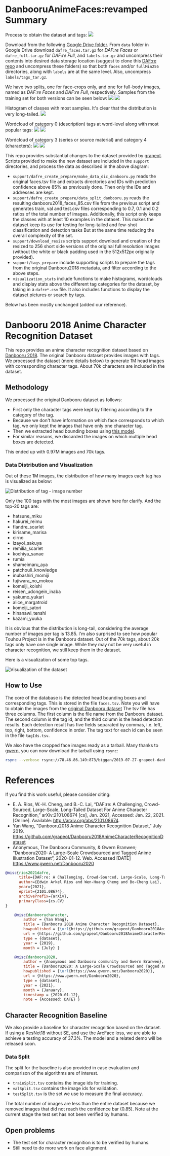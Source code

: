 # DanbooruAnimeFaces:revamped Summary

Process to obtain the dataset and tags:
![](./support/assets/DatasetPreparation.png)

Download from the following [Google Drive folder](https://drive.google.com/drive/folders/1S_T8R7gbY47dfRH9dUBXOstlOwVuMmXe?usp=sharing).
From `data` folder in Google Drive download `dafre_faces.tar.gz` for *DAF:re Faces* or `dafre_full.tar.gz` for *DAF:re Full*, and `labels.tar.gz` and uncompress their contents into desired data storage location (suggest to clone this [DAF:re repo](https://github.com/arkel23/Danbooru2018AnimeCharacterRecognitionDataset_Revamped) and uncompress these folders) so that both `faces` and/or `fullMin256` directories, along with `labels` are at the same level. Also, uncompress `labels/tags_tar.gz`.

We have two splits, one for face-crops only, and one for full-body images, named as  *DAF:re Faces* and *DAF:re Full*, respectively. Samples from the training set for both versions can be seen below:
![](./support/visualization_stats/eda/dafre_faces_full_grids/danbooruFaces_train_labelsFalse_orderedFalse.png)
![](./support/visualization_stats/eda/dafre_faces_full_grids/danbooruFull_train_labelsTrue_orderedFalse.png)

Histogram of classes with most samples. It's clear that the distribution is very long-tailed.
![](./support/assets/histogram_tags_cat4.png)

Wordcloud of category 0 (description) tags at word-level along with most popular tags:
![](./support/assets/wordcloud_tags_cat0_wordlevel.png)
![](./support/assets/histogram_tags_cat0_taglevel.png)

Wordcloud of category 3 (series or source material) and category 4 (characters):
![](./support/visualization_stats/eda/dafre_symbolsremoved_minlen2_minapp2_profsremoved_filledempty/wordcloud_dafre_tags_symbolsremoved_minlen2_minapp2_profsremoved_filledempty_tags_cat3_tag.png)
![](./support/visualization_stats/eda/dafre_symbolsremoved_minlen2_minapp2_profsremoved_filledempty/wordcloud_dafre_tags_symbolsremoved_minlen2_minapp2_profsremoved_filledempty_tags_cat4_tag.png)

This repo provides substantial changes to the dataset provided by 
[grapeot](https://github.com/grapeot/Danbooru2018AnimeCharacterRecognitionDataset).
Scripts provided to make the new dataset are included in the `support` directories, and process the data as described in the above diagram:
* `support/dafre_create_prepare/make_data_dic_danbooru.py` reads the original faces.tsv file and extracts directories and IDs with prediction confidence above 85% as previously done. 
Then only the IDs and addresses are kept.
* `support/dafre_create_prepare/data_split_danbooru.py` reads the resulting danbooru2018_faces_85.csv file from the previous script and generates train, val and test.csv files corresponding to
0.7, 0.1 and 0.2 ratios of the total number of images.
Additionally, this script only keeps the classes with at least 10 examples in the dataset.
This makes the dataset keep its use for testing for long-tailed and few-shot classification and detection tasks
But at the same time reducing the overall complexity of the set.
* `support/download_resize` scripts support download and creation of the resized to 256 short side versions of the original full resolution images (without the white or black padding used in the 512x512px originally provided).
* `support/tags_prepare` include supporting scripts to prepare the tags from the original Danbooru2018 metadata, and filter according to the above steps. 
* `visualization_stats` include functions to make histograms, wordclouds and display stats above the different tag categories for the dataset, by taking in a `dafre*.csv` file. It also includes functions to display the dataset pictures or search by tags.

Below has been mostly unchanged (added our reference).

# Danbooru 2018 Anime Character Recognition Dataset

This repo provides an anime character recognition dataset based on [Danbooru 2018](https://www.gwern.net/Danbooru2018).
The original Danbooru dataset provides images with tags.
We processed the dataset (more details below) to generate 1M head images with corresponding character tags.
About 70k characters are included in the dataset.
<!-- The dataset can be used to train/evaluate anime character recognition algorithms, and provide Amazon X-Ray like experience (shown below). -->

## Methodology

We processed the original Danbooru dataset as follows:

* First only the character tags were kept by filtering according to the category of the tag.
* Because we don't have information on which face corresponds to which tag, we only kept the images that have only one character tag.
* Then we extracted head bounding boxes using [this model](https://github.com/grapeot/AnimeHeadDetector).
* For similar reasons, we discarded the images on which multiple head boxes are detected.

This ended up with 0.97M images and 70k tags. 

### Data Distribution and Visualization

Out of these 1M images, the distribution of how many images each tag has is visualized as below:

![Distribution of tag - image number](https://raw.githubusercontent.com/grapeot/Danbooru2018AnimeCharacterRecognitionDataset/master/assets/distribution.png)

Only the 100 tags with the most images are shown here for clarify.
And the top-20 tags are:

* hatsune_miku
* hakurei_reimu
* flandre_scarlet
* kirisame_marisa
* cirno
* izayoi_sakuya
* remilia_scarlet
* kochiya_sanae
* rumia
* shameimaru_aya
* patchouli_knowledge
* inubashiri_momiji
* fujiwara_no_mokou
* komeiji_koishi
* reisen_udongein_inaba
* yakumo_yukari
* alice_margatroid
* komeiji_satori
* hinanawi_tenshi
* kazami_yuuka

It is obvious that the distribution is long-tail, considering the average number of images per tag is 13.85.
I'm also surprised to see how popular Touhou Project is in the Danbooru dataset.
Out of the 70k tags, about 20k tags only have one single image. 
While they may not be very useful in character recognition, we still keep them in the dataset. 

Here is a visualization of some top tags.

![Visualization of the dataset](https://raw.githubusercontent.com/grapeot/Danbooru2018AnimeCharacterRecognitionDataset/master/assets/visualization.jpg)

## How to Use

The core of the database is the detected head bounding boxes and corresponding tags.
This is stored in the file `faces.tsv`.
Note you will have to obtain the images from the [original Danbooru dataset](https://www.gwern.net/Danbooru2018)
The tsv file has three columns.
The first column is the file name from the Danbooru dataset.
The second column is the tag id, and the third column is the head detection results.
Each detection result has five fields separated by commas, i.e. left, top, right, bottom, confidence in order.
The tag text for each id can be seen in the file `tagIds.tsv`.

We also have the cropped face images ready as a tarball.
Many thanks to [gwern](https://github.com/gwern), you can now download the tarball using `rsync`:

```bash
rsync --verbose rsync://78.46.86.149:873/biggan/2019-07-27-grapeot-danbooru2018-animecharacterrecognition.tar ./
```

# References
If you find this work useful, please consider citing:

* E. A. Rios, W.-H. Cheng, and B.-C. Lai, “DAF:re: A Challenging, Crowd-Sourced, Large-Scale, Long-Tailed Dataset For Anime Character Recognition,” arXiv:2101.08674 [cs], Jan. 2021, Accessed: Jan. 22, 2021. [Online]. Available: http://arxiv.org/abs/2101.08674.
* Yan Wang, "Danbooru2018 Anime Character Recognition Dataset," July 2019. https://github.com/grapeot/Danbooru2018AnimeCharacterRecognitionDataset 
* Anonymous, The Danbooru Community, & Gwern Branwen; “Danbooru2020: A Large-Scale Crowdsourced and Tagged Anime Illustration Dataset”, 2020-01-12. Web. Accessed [DATE] https://www.gwern.net/Danbooru2020


```bibtex
@misc{rios2021dafre,
      title={DAF:re: A Challenging, Crowd-Sourced, Large-Scale, Long-Tailed Dataset For Anime Character Recognition}, 
      author={Edwin Arkel Rios and Wen-Huang Cheng and Bo-Cheng Lai},
      year={2021},
      eprint={2101.08674},
      archivePrefix={arXiv},
      primaryClass={cs.CV}
}
```

```bibtex
    @misc{danboorucharacter,
        author = {Yan Wang},
        title = {Danbooru 2018 Anime Character Recognition Dataset},
        howpublished = {\url{https://github.com/grapeot/Danbooru2018AnimeCharacterRecognitionDataset}},
        url = {https://github.com/grapeot/Danbooru2018AnimeCharacterRecognitionDataset},
        type = {dataset},
        year = {2019},
        month = {July} }
```

```bibtex
    @misc{danbooru2020,
        author = {Anonymous and Danbooru community and Gwern Branwen},
        title = {Danbooru2020: A Large-Scale Crowdsourced and Tagged Anime Illustration Dataset},
        howpublished = {\url{https://www.gwern.net/Danbooru2020}},
        url = {https://www.gwern.net/Danbooru2020},
        type = {dataset},
        year = {2021},
        month = {January},
        timestamp = {2020-01-12},
        note = {Accessed: DATE} }
```


## Character Recognition Baseline

We also provide a baseline for character recognition based on the dataset.
If using a ResNet18 without SE, and use the ArcFace loss, we are able to achieve a testing accuracy of 37.3%.
The model and a related demo will be released soon.

### Data Split

The split for the baseline is also provided in case evaluation and comparison of the algorithms are of interest.

* `trainSplit.tsv` contains the image ids for training.
* `valSplit.tsv` contains the image ids for validation.
* `testSplit.tsv` is the set we use to measure the final accuracy.

The total number of images are less than the entire dataset because we removed images that did not reach the confidence bar (0.85).
Note at the current stage the test set has not been verified by humans.

## Open problems

* The test set for character recognition is to be verified by humans.
* Still need to do more work on face alignment.
